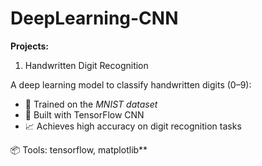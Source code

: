 # DeepLearning-CNN
**Projects:**

 1. Handwritten Digit Recognition
  
  A deep learning model to classify handwritten digits (0–9):
- 🔢 Trained on the *MNIST dataset*
- 🧠 Built with TensorFlow CNN
- 📈 Achieves high accuracy on digit recognition tasks

📦 Tools: tensorflow, matplotlib**
